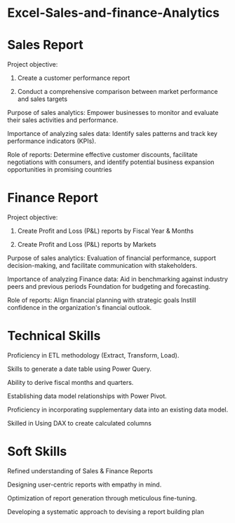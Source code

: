 # Excel-Sales-and-finance-Analytics
# Sales Report
Project objective:

1. Create a customer performance report

2. Conduct a comprehensive comparison between market performance and sales targets

Purpose of sales analytics: Empower businesses to monitor and evaluate their sales activities and performance.

Importance of analyzing sales data: Identify sales patterns and track key performance indicators (KPIs).

Role of reports: Determine effective customer discounts, facilitate negotiations with consumers, and identify potential business expansion opportunities in promising countries

# Finance Report
Project objective:

1. Create Profit and Loss (P&L) reports by Fiscal Year & Months

2. Create Profit and Loss (P&L) reports by Markets

Purpose of sales analytics: Evaluation of financial performance, support decision-making, and facilitate communication with stakeholders.

Importance of analyzing Finance data: Aid in benchmarking against industry peers and previous periods Foundation for budgeting and forecasting.

Role of reports: Align financial planning with strategic goals Instill confidence in the organization's financial outlook.

# Technical Skills
 Proficiency in ETL methodology (Extract, Transform, Load).

 Skills to generate a date table using Power Query.
 
Ability to derive fiscal months and quarters.
 
Establishing data model relationships with Power Pivot.
 
Proficiency in incorporating supplementary data into an existing data model.
 
Skilled in Using DAX to create calculated columns

# Soft Skills
 Refined understanding of Sales & Finance Reports

 Designing user-centric reports with empathy in mind.

 Optimization of report generation through meticulous fine-tuning.

 Developing a systematic approach to devising a report building plan






